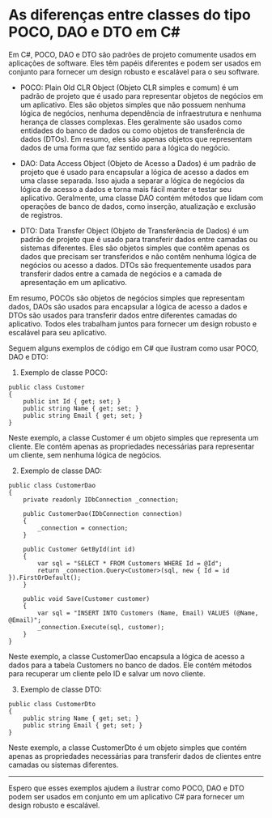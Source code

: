 # As diferenças entre classes do tipo POCO, DAO e DTO em C#

Em C#, POCO, DAO e DTO são padrões de projeto comumente usados em aplicações de software. Eles têm papéis diferentes e podem ser usados ​​em conjunto para fornecer um design robusto e escalável para o seu software.

- POCO: Plain Old CLR Object (Objeto CLR simples e comum) é um padrão de projeto que é usado para representar objetos de negócios em um aplicativo. Eles são objetos simples que não possuem nenhuma lógica de negócios, nenhuma dependência de infraestrutura e nenhuma herança de classes complexas. Eles geralmente são usados ​​como entidades do banco de dados ou como objetos de transferência de dados (DTOs). Em resumo, eles são apenas objetos que representam dados de uma forma que faz sentido para a lógica do negócio.

- DAO: Data Access Object (Objeto de Acesso a Dados) é um padrão de projeto que é usado para encapsular a lógica de acesso a dados em uma classe separada. Isso ajuda a separar a lógica de negócios da lógica de acesso a dados e torna mais fácil manter e testar seu aplicativo. Geralmente, uma classe DAO contém métodos que lidam com operações de banco de dados, como inserção, atualização e exclusão de registros.

- DTO: Data Transfer Object (Objeto de Transferência de Dados) é um padrão de projeto que é usado para transferir dados entre camadas ou sistemas diferentes. Eles são objetos simples que contêm apenas os dados que precisam ser transferidos e não contêm nenhuma lógica de negócios ou acesso a dados. DTOs são frequentemente usados ​​para transferir dados entre a camada de negócios e a camada de apresentação em um aplicativo.

Em resumo, POCOs são objetos de negócios simples que representam dados, DAOs são usados ​​para encapsular a lógica de acesso a dados e DTOs são usados ​​para transferir dados entre diferentes camadas do aplicativo. Todos eles trabalham juntos para fornecer um design robusto e escalável para seu aplicativo.

Seguem alguns exemplos de código em C# que ilustram como usar POCO, DAO e DTO:

1. Exemplo de classe POCO:
```
public class Customer
{
    public int Id { get; set; }
    public string Name { get; set; }
    public string Email { get; set; }
}
```
Neste exemplo, a classe Customer é um objeto simples que representa um cliente. Ele contém apenas as propriedades necessárias para representar um cliente, sem nenhuma lógica de negócios.

2. Exemplo de classe DAO:
```
public class CustomerDao
{
    private readonly IDbConnection _connection;

    public CustomerDao(IDbConnection connection)
    {
        _connection = connection;
    }

    public Customer GetById(int id)
    {
        var sql = "SELECT * FROM Customers WHERE Id = @Id";
        return _connection.Query<Customer>(sql, new { Id = id }).FirstOrDefault();
    }

    public void Save(Customer customer)
    {
        var sql = "INSERT INTO Customers (Name, Email) VALUES (@Name, @Email)";
        _connection.Execute(sql, customer);
    }
}
```
Neste exemplo, a classe CustomerDao encapsula a lógica de acesso a dados para a tabela Customers no banco de dados. Ele contém métodos para recuperar um cliente pelo ID e salvar um novo cliente.

3. Exemplo de classe DTO:
```
public class CustomerDto
{
    public string Name { get; set; }
    public string Email { get; set; }
}
```
Neste exemplo, a classe CustomerDto é um objeto simples que contém apenas as propriedades necessárias para transferir dados de clientes entre camadas ou sistemas diferentes.

-----------
Espero que esses exemplos ajudem a ilustrar como POCO, DAO e DTO podem ser usados em conjunto em um aplicativo C# para fornecer um design robusto e escalável.
